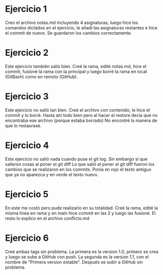 # Ejercicio 1

Creo el archivo notas.md incluyendo 4 asignaturas, luego hice los comandos
dictados en el ejercicio, le añadí las asignaturas restantes e hice el commit de nuevo.
Se guardaron los cambios correctamente.

# Ejercicio 2

Este ejercicio también salió bien. Creé la rama, edité notas.md, hice el commit,
fusioné la rama con la principal y luego borré la rama en local (GitBash) como en remoto (GitHub).

# Ejercicio 3

Este ejercicio no salió tan bien. Creé el archivo con contenido, le hice el commit y lo borré.
Hasta ahí todo bien pero al hacer el restore decía que no encontraba ese archivo (porque estaba borrado) 
No encontré la manera de que lo restaurase.

# Ejercicio 4

Este ejercicio no salió nada cuando puse el git log. Sin embargo sí que salieron cosas al poner el git diff
Lo que salió al poner el git diff fueron los cambios que se realizaron en los commits. Ponía en rojo el texto 
antiguo que ya no aparezca y en verde el texto nuevo.

# Ejercicio 5

En este me costó pero pude realizarlo en su totalidad. Creé la rama, edité la misma línea en rama y en main
hice commit en las 2 y luego las fusioné. El resto lo explico en el archivo conflicto.md

# Ejercicio 6

Creé ambas tags sin problema. La primera es la version 1.0, primero se crea y luego se sube a GitHub con push.
La segunda es la version 1.1, con el nombre de "Primera version estable". Después se subir a GitHub
sin problema.